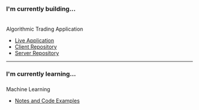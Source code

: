 

### I'm currently building...

<div style="padding-top: 6px;">
    <p>Algorithmic Trading Application</p>
</div>

<ul>
    <li>
        <a href="https://trading.robertjosephwayne.com/">Live Application</a>
    </li>
    <li>
        <a href="https://github.com/robertjosephwayne/financial-dashboard-client">Client Repository</a>
    </li>
    <li>
        <a href="https://github.com/robertjosephwayne/financial-dashboard-api">Server Repository</a>
    </li>
</ul>


---

### I'm currently learning...

<div style="padding-top: 6px;">Machine Learning</div>

<ul>
    <li>
        <a href="https://github.com/robertjosephwayne/machine-learning">Notes and Code Examples</a>
    </li>
</ul>